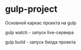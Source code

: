 # gulp-project

Основной каркас проекта на gulp

gulp watch - запуск live-сервера

gulp build - запуск билда проекта
